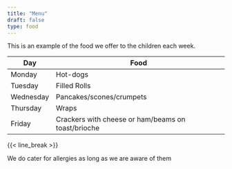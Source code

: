```yaml
---
title: "Menu"
draft: false
type: food
---
```


This is an example of the food we offer to the children each week.

| Day       | Food                                               |
|-----------|----------------------------------------------------|
| Monday    | Hot-dogs                                           |
| Tuesday   | Filled Rolls                                       |
| Wednesday | Pancakes/scones/crumpets                           |
| Thursday  | Wraps                                              |
| Friday    | Crackers with cheese or ham/beams on toast/brioche |

{{< line_break >}}

We do cater for allergies as long as we are aware of them


